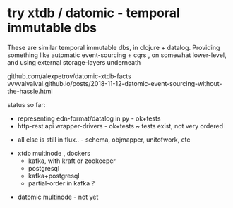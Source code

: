 # try xtdb / datomic - temporal immutable dbs

These are similar temporal immutable dbs, in clojure + datalog. 
Providing something like automatic event-sourcing + cqrs , on somewhat lower-level, and using external storage-layers underneath

github.com/alexpetrov/datomic-xtdb-facts
vvvvalvalval.github.io/posts/2018-11-12-datomic-event-sourcing-without-the-hassle.html

status so far: 
 + representing edn-format/datalog in py - ok+tests
 + http-rest api wrapper-drivers - ok+tests
 ~ tests exist, not very ordered
 - all else is still in flux.. - schema, objmapper, unitofwork, etc
 + xtdb multinode , dockers
 	+ kafka, with kraft or zookeeper
	+ postgresql
	+ kafka+postgresql
	- partial-order in kafka ?
 - datomic multinode - not yet

